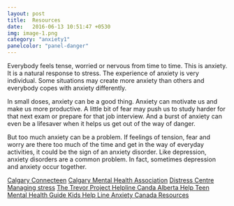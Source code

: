 ```yaml
---
layout: post
title:  Resources
date:   2016-06-13 10:51:47 +0530
img: image-1.png
category: "anxiety1"
panelcolor: "panel-danger"
---
```

Everybody feels tense, worried or nervous from time to time. This is anxiety. It is a natural response to stress. The experience of anxiety is very individual. Some situations may create more anxiety than others and everybody copes with anxiety differently.

In small doses, anxiety can be a good thing. Anxiety can motivate us and make us more productive. A little bit of fear may push us to study harder for that next exam or prepare for that job interview. And a burst of anxiety can even be a lifesaver when it helps us get out of the way of danger.

But too much anxiety can be a problem. If feelings of tension, fear and worry are there too much of the time and get in the way of everyday activities, it could be the sign of an anxiety disorder. Like depression, anxiety disorders are a common problem. In fact, sometimes depression and anxiety occur together.

<style>
.btn {
margin-top: 5px;
}
</style>
<a href="https://calgaryconnecteen.com/" class="btn btn-primary">Calgary Connecteen</a>
<a href="http://cmha.calgary.ab.ca/" class="btn btn-success">Calgary Mental Health Association</a>
<a href="https://www.distresscentre.com/" class="btn btn-info">Distress Centre</a>
<a href=" https://students.ubc.ca/health/health-topics/stress-anxiety" class = "btn btn-success"> Managing stress</a>
<a href="https://www.anxietycanada.com/" class = "btn btn-warning"> The Trevor Project </a>
<a href="http://www.ccdus.ca/Eng/Pages/Addictions-Treatment-Helplines-Canada.aspx" class = "btn btn-danger"> Helpline Canda </a>
<a href="https://www.alberta.ca/bullying-find-supports.aspx" class = "btn btn-primary"> Alberta Help </a>
<a href= "http://teenmentalhealth.org" class = "btn btn-danger"> Teen Mental Health Guide </a>
<a href = "https://kidshelpline.com.au/teens/issues/coping-with-loneliness" class = "btn btn-info"> Kids Help Line  </a>
<a href = "https://www.anxietycanada.com/contact" class = "btn btn-success"> Anxiety Canada Resources</a>


